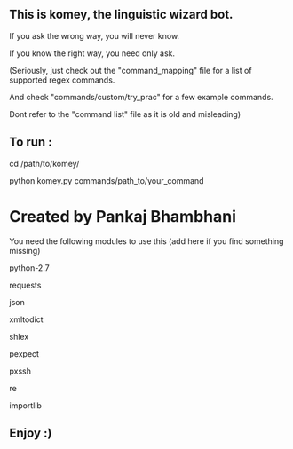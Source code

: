 This is komey, the linguistic wizard bot.
-----------------------------------------
If you ask the wrong way, you will never know.

If you know the right way, you need only ask.

(Seriously, just check out the "command_mapping" file for a list of supported regex commands.

And check "commands/custom/try_prac" for a few example commands.

Dont refer to the "command list" file as it is old and misleading)


To run :
---------

cd /path/to/komey/

python komey.py commands/path_to/your_command


Created by Pankaj Bhambhani
============================



You need the following modules to use this (add here if you find something missing)

python-2.7

requests

json

xmltodict

shlex

pexpect

pxssh

re

importlib


Enjoy :)
--------